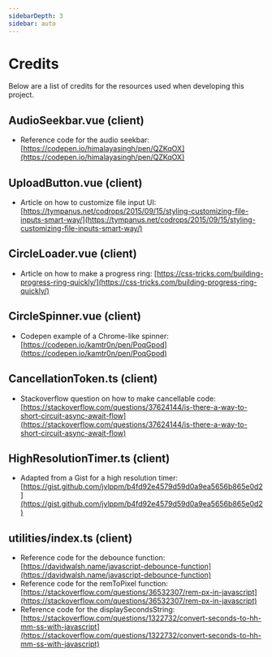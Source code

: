 ```yaml
---
sidebarDepth: 3
sidebar: auto
---
```


# Credits

Below are a list of credits for the resources used when developing this project.


## AudioSeekbar.vue (client)

* Reference code for the audio seekbar: [https://codepen.io/himalayasingh/pen/QZKqOX](https://codepen.io/himalayasingh/pen/QZKqOX)


## UploadButton.vue (client)
* Article on how to customize file input UI: [https://tympanus.net/codrops/2015/09/15/styling-customizing-file-inputs-smart-way/](https://tympanus.net/codrops/2015/09/15/styling-customizing-file-inputs-smart-way/)

## CircleLoader.vue (client)
* Article on how to make a progress ring: [https://css-tricks.com/building-progress-ring-quickly/](https://css-tricks.com/building-progress-ring-quickly/)

## CircleSpinner.vue (client)
* Codepen example of a Chrome-like spinner: [https://codepen.io/kamtr0n/pen/PoqGpod](https://codepen.io/kamtr0n/pen/PoqGpod)

## CancellationToken.ts (client)
* Stackoverflow question on how to make cancellable code: [https://stackoverflow.com/questions/37624144/is-there-a-way-to-short-circuit-async-await-flow](https://stackoverflow.com/questions/37624144/is-there-a-way-to-short-circuit-async-await-flow)

## HighResolutionTimer.ts (client)
* Adapted from a Gist for a high resolution timer: [https://gist.github.com/jvlppm/b4fd92e4579d59d0a9ea5656b865e0d2](https://gist.github.com/jvlppm/b4fd92e4579d59d0a9ea5656b865e0d2)

## utilities/index.ts (client)
* Reference code for the debounce function: [https://davidwalsh.name/javascript-debounce-function](https://davidwalsh.name/javascript-debounce-function)
* Reference code for the remToPixel function: [https://stackoverflow.com/questions/36532307/rem-px-in-javascript](https://stackoverflow.com/questions/36532307/rem-px-in-javascript)
* Reference code for the displaySecondsString: [https://stackoverflow.com/questions/1322732/convert-seconds-to-hh-mm-ss-with-javascript](https://stackoverflow.com/questions/1322732/convert-seconds-to-hh-mm-ss-with-javascript)
